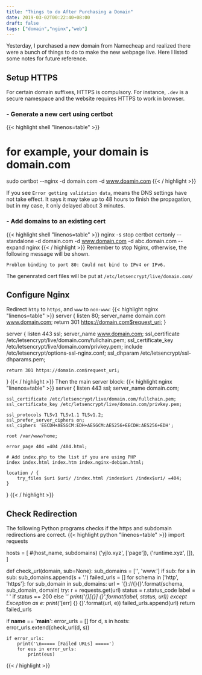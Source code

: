 ```yaml
---
title: "Things to do After Purchasing a Domain"
date: 2019-03-02T00:22:40+08:00
draft: false
tags: ["domain","nginx","web"]
---
```


Yesterday, I purchased a new domain from Namecheap and realized there were a bunch of things to do to make the new webpage live. Here I listed some notes for future reference.

## Setup HTTPS
For certain domain suffixes, HTTPS is compulsory. For instance, `.dev` is a secure namespace and the website requires HTTPS to work in browser.


### - Generate a new cert using certbot
{{< highlight shell "linenos=table" >}}
# for example, your domain is domain.com
sudo certbot --nginx -d domain.com -d www.doamin.com
{{< / highlight >}}

If you see `Error getting validation data`, means the DNS settings have not take effect.
It says it may take up to 48 hours to finish the propagation, but in my case, it only delayed about 3 minutes.

### - Add domains to an existing cert

{{< highlight shell "linenos=table" >}}
nginx -s stop
certbot certonly --standalone -d domain.com -d www.domain.com -d abc.domain.com --expand
nginx
{{< / highlight >}}
Remember to stop Nginx, otherwise, the following message will be shown.
```
Problem binding to port 80: Could not bind to IPv4 or IPv6.
```

The genenrated cert files will be put at `/etc/letsencrypt/live/domain.com/`

## Configure Nginx
Redirect `http` to `https`, and `www` to `non-www`:
{{< highlight nginx "linenos=table" >}}
server {
    listen 80;
    server_name domain.com www.domain.com;
    return 301 https://domain.com$request_uri;
}

server {
    listen 443 ssl;
    server_name www.domain.com;
    ssl_certificate /etc/letsencrypt/live/domain.com/fullchain.pem;
    ssl_certificate_key /etc/letsencrypt/live/domain.com/privkey.pem;
    include /etc/letsencrypt/options-ssl-nginx.conf;
    ssl_dhparam /etc/letsencrypt/ssl-dhparams.pem;

    return 301 https://domain.com$request_uri;
}
{{< / highlight >}}
Then the main server block:
{{< highlight nginx "linenos=table" >}}
server {
    listen 443 ssl;
    server_name domain.com;

    ssl_certificate /etc/letsencrypt/live/domain.com/fullchain.pem;
    ssl_certificate_key /etc/letsencrypt/live/domain.com/privkey.pem;

    ssl_protocols TLSv1 TLSv1.1 TLSv1.2;
    ssl_prefer_server_ciphers on;
    ssl_ciphers 'EECDH+AESGCM:EDH+AESGCM:AES256+EECDH:AES256+EDH';

    root /var/www/home;

    error_page 404 =404 /404.html;

    # Add index.php to the list if you are using PHP
    index index.html index.htm index.nginx-debian.html;

    location / {
        try_files $uri $uri/ /index.html /index$uri /index$uri/ =404;
    }
}
{{< / highlight >}}

## Check Redirection
The following Python programs checks if the https and subdomain redirections are correct.
{{< highlight python "linenos=table" >}}
import requests

hosts = [
    #(host_name, subdomains)
    ('yjlo.xyz', ['page']),
    ('runtime.xyz', []),
]

def check_url(domain, sub=None):
    sub_domains = ['', 'www.']
    if sub:
        for s in sub:
            sub_domains.append(s + '.')
    failed_urls = []
    for schema in ['http', 'https']:
        for sub_domain in sub_domains:
            url = '{}://{}{}'.format(schema, sub_domain, domain)
            try:
                r = requests.get(url)
                status = r.status_code
                label = ' ' if status == 200 else '*'
                print('{}[{}] {}'.format(label, status, url))
            except Exception as e:
                print('*[err] {} {}'.format(url, e))
                failed_urls.append(url)
    return failed_urls

if __name__ == '__main__':
    error_urls = []
    for d, s in hosts:
        error_urls.extend(check_url(d, s))

    if error_urls:
        print('\n===== [Failed URLs] =====')
        for eus in error_urls:
            print(eus)

{{< / highlight >}}
